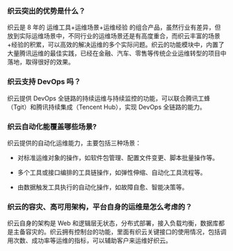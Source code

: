### 织云突出的优势是什么？
织云是 8 年的 运维工具+运维场景+运维经验 的组合产品，虽然行业有差异，但放到实际运维场景中，不同行业的运维场景还是有高度重合，而织云丰富的场景+经验的积累，可以高效的解决运维的多个实际问题。织云的功能模块中，内置了大量腾讯运维的最佳实践，已经在金融、汽车、零售等传统企业运维转型的项目中落地，取得很好的效果。

### 织云支持 DevOps 吗？
织云提供 DevOps 全链路的持续运维与持续监控的功能，可以联合腾讯工蜂（Tgit）和腾讯持续集成（Tencent Hub），实现 DevOps 全链路的能力。

### 织云自动化能覆盖哪些场景?

织云提供的自动化运维能力，主要包括三种场景：
- 对标准运维对象的操作，如软件包管理、配置文件变更、脚本批量操作等。

- 多个工具或接口编排的工具链操作，如弹性伸缩、自动化工具流程等。

-  由数据触发工具执行的自动化操作，如故障自愈、智能决策等。

### 织云的容灾、高可用架构，平台自身的运维是怎么考虑的？
织云自身的架构是 Web 和逻辑层无状态，分布式部署，接入负载均衡，数据库都是主备容灾的。织云拥有控制台的功能，里面有织云关键接口的使用情况，包括调用次数、成功率等运维的指标，可以辅助客户来运维好织云。